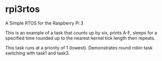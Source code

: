 # rpi3rtos
A Simple RTOS for the Raspberry Pi 3

This is an example of a task that counts up by six, prints A-F, sleeps for a specified time rounded up to the nearest kernel tick length then repeats.

This task runs at a priority of 1 (lowest). Demonstrates round robin task switching with task1 and task3.

